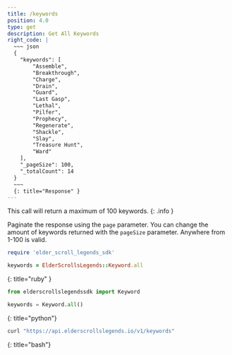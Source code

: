 ```yaml
---
title: /keywords
position: 4.0
type: get
description: Get All Keywords
right_code: |
  ~~~ json
  {
    "keywords": [
        "Assemble",
        "Breakthrough",
        "Charge",
        "Drain",
        "Guard",
        "Last Gasp",
        "Lethal",
        "Pilfer",
        "Prophecy",
        "Regenerate",
        "Shackle",
        "Slay",
        "Treasure Hunt",
        "Ward"
    ],
    "_pageSize": 100,
    "_totalCount": 14
  }
  ~~~
  {: title="Response" }
---
```


This call will return a maximum of 100 keywords.
{: .info }

Paginate the response using the `page` parameter. You can change the amount of keywords returned with the `pageSize` parameter. Anywhere from 1-100 is valid.

~~~ ruby
require 'elder_scroll_legends_sdk'

keywords = ElderScrollsLegends::Keyword.all
~~~
{: title="ruby" }

~~~ python
from elderscrollslegendssdk import Keyword

keywords = Keyword.all()
~~~
{: title="python"}

~~~ bash
curl "https://api.elderscrollslegends.io/v1/keywords"
~~~
{: title="bash"}